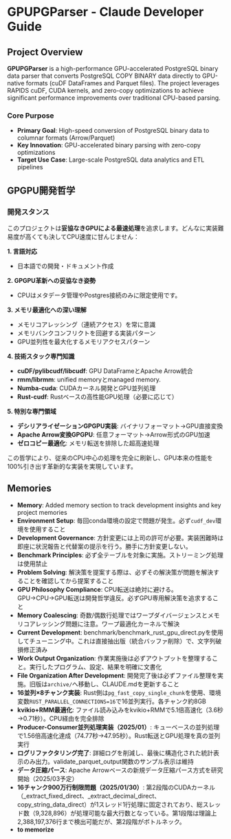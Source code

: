 # GPUPGParser - Claude Developer Guide

## Project Overview

**GPUPGParser** is a high-performance GPU-accelerated PostgreSQL binary data parser that converts PostgreSQL COPY BINARY data directly to GPU-native formats (cuDF DataFrames and Parquet files). The project leverages RAPIDS cuDF, CUDA kernels, and zero-copy optimizations to achieve significant performance improvements over traditional CPU-based parsing.

### Core Purpose
- **Primary Goal**: High-speed conversion of PostgreSQL binary data to columnar formats (Arrow/Parquet)
- **Key Innovation**: GPU-accelerated binary parsing with zero-copy optimizations
- **Target Use Case**: Large-scale PostgreSQL data analytics and ETL pipelines

## GPGPU開発哲学

### 開発スタンス
このプロジェクトは**妥協なきGPUによる最速処理**を追求します。どんなに実装難易度が高くても決してCPU速度に甘んじません：

**1. 言語対応**
- 日本語での開発・ドキュメント作成

**2. GPGPU革新への妥協なき姿勢**
- CPUはメタデータ管理やPostgres接続のみに限定使用です。

**3. メモリ最適化への深い理解**
- メモリコアレッシング（連続アクセス）を常に意識
- メモリバンクコンフリクトを回避する実装パターン
- GPU並列性を最大化するメモリアクセスパターン

**4. 技術スタック専門知識**
- **cuDF/pylibcudf/libcudf**: GPU DataFrameとApache Arrow統合
- **rmm/librmm**: unified memoryとmanaged memory.
- **Numba-cuda**: CUDAカーネル開発とGPU並列処理
- **Rust-cudf**: Rustベースの高性能GPU処理（必要に応じて）

**5. 特別な専門領域**
- **デシリアライゼーションGPGPU実装**: バイナリフォーマット→GPU直接変換
- **Apache Arrow変換GPGPU**: 任意フォーマット→Arrow形式のGPU加速
- **ゼロコピー最適化**: メモリ転送を排除した超高速処理

この哲学により、従来のCPU中心の処理を完全に刷新し、GPU本来の性能を100%引き出す革新的な実装を実現しています。

## Memories
- **Memory**: Added memory section to track development insights and key project memories
- **Environment Setup**: 毎回conda環境の設定で問題が発生。必ず`cudf_dev`環境を使用すること
- **Development Governance**: 方針変更には上司の許可が必要。実装困難時は即座に状況報告と代替案の提示を行う。勝手に方針変更しない。
- **Benchmark Principles**: 必ず全テーブルを対象に実施。ストリーミング処理は使用禁止
- **Problem Solving**: 解決策を提案する際は、必ずその解決策が問題を解決することを確認してから提案すること
- **GPU Philosophy Compliance**: CPU転送は絶対に避ける。GPU→CPU→GPU転送は開発哲学違反。必ずGPU専用解決策を追求すること
- **Memory Coalescing**: 奇数/偶数行処理ではワープダイバージェンスとメモリコアレッシング問題に注意。ワープ最適化カーネルで解決
- **Current Development**: benchmark/benchmark_rust_gpu_direct.pyを使用してチューニング中。これは直接抽出版（統合バッファ削除）で、文字列破損修正済み
- **Work Output Organization**: 作業実施後は必ずアウトプットを整理すること。実行したプログラム、設定、結果を明確に文書化
- **File Organization After Development**: 開発完了後は必ずファイル整理を実施。旧版は`archive/`へ移動し、CLAUDE.mdを更新すること
- **16並列×8チャンク実装**: Rust側は`pg_fast_copy_single_chunk`を使用、環境変数`RUST_PARALLEL_CONNECTIONS=16`で16並列実行。各チャンク約8GB
- **kvikio+RMM最適化**: ファイル読み込みをkvikio+RMMで5.1倍高速化（3.6秒→0.71秒）。CPU経由を完全排除
- **Producer-Consumer並列処理実装（2025/01）**: キューベースの並列処理で1.56倍高速化達成（74.77秒→47.95秒）。Rust転送とGPU処理を真の並列実行
- **ログリファクタリング完了**: 詳細ログを削減し、最後に構造化された統計表示のみ出力。validate_parquet_output関数のサンプル表示は維持
- **データ圧縮パース**: Apache Arrowベースの新規データ圧縮パース方式を研究開始（2025/03予定）
- **16チャンク900万行制限問題（2025/01/30）**: 第2段階のCUDAカーネル（_extract_fixed_direct、_extract_decimal_direct、copy_string_data_direct）が1スレッド1行処理に固定されており、総スレッド数（9,328,896）が処理可能な最大行数となっている。第1段階は理論上2,388,197,376行まで検出可能だが、第2段階がボトルネック。
- **to memorize**